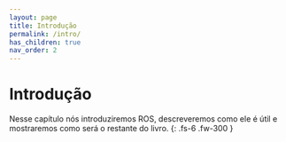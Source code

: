 ```yaml
---
layout: page
title: Introdução
permalink: /intro/
has_children: true
nav_order: 2
---
```


# Introdução 

Nesse capítulo nós introduziremos ROS, descreveremos como ele é útil e mostraremos como será o restante do livro.
{: .fs-6 .fw-300 }